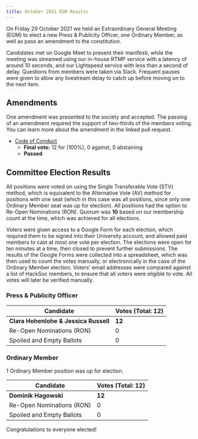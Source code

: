 ```yaml
---
title: October 2021 EGM Results
---
```


On Friday 29 October 2021 we held an Extraordinary General Meeting (EGM) to elect a new Press & Publicity Officer, one Ordinary Member, as well as pass an amendment to the constitution.

Candidates met on Google Meet to present their manifesti, while the meeting was streamed using our in-house RTMP service with a latency of around 10 seconds, and our Lightspeed service with less than a second of delay. Questions from members were taken via Slack. Frequent pauses were given to allow any livestream delay to catch up before moving on to the next item.

## Amendments

One amendment was presented to the society and accepted. The passing of an amendment required the support of two-thirds of the members voting. You can learn more about the amendment in the linked pull request.

 - [Code of Conduct](https://github.com/HackSoc/constitution/pull/16)
   - **Final vote:** 12 for (100%), 0 against, 0 abstaining
   - **Passed**

## Committee Election Results

All positions were voted on using the Single Transferable Vote (STV) method, which is equivalent to the Alternative Vote (AV) method for positions with one seat (which in this case was all positions, since only one Ordinary Member seat was up for election). All positions had the option to Re-Open Nominations (RON). Quorum was **10** based on our membership count at the time, which was achieved for all elections.

Voters were given access to a Google Form for each election, which required them to be signed into their University account, and allowed paid members to cast at most one vote per election. The elections were open for ten minutes at a time, then closed to prevent further submissions. The results of the Google Forms were collected into a spreadsheet, which was then used to count the votes manually, or electronically in the case of the Ordinary Member election. Voters' email addresses were compared against a list of HackSoc members, to ensure that all voters were eligible to vote. All votes will later be verified manually. 

### Press & Publicity Officer

| Candidate                             | Votes (Total: 12) |
|---------------------------------------|-------------------|
| **Clara Hohenlohe & Jessica Russell** | **12**            |
| Re-Open Nominations (RON)             | 0                 |
| Spoiled and Empty Ballots             | 0                 |

### Ordinary Member

1 Ordinary Member position was up for election.

| Candidate                   | Votes (Total: 12) |
|-----------------------------|-------------------|
| **Dominik Hagowski**        | **12**            |
| Re-Open Nominations (RON)   | 0                 |
| Spoiled and Empty Ballots   | 0                 |

Congratulations to everyone elected!

